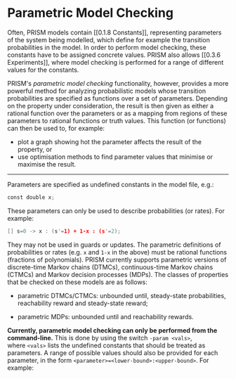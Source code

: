 # Parametric Model Checking

Often, PRISM models contain [[0.1.8 Constants]], representing parameters of the system being modelled, which define for example the transition probabilities in the model. In order to perform model checking, these constants have to be assigned concrete values. PRISM also allows [[0.3.6 Experiments]], where model checking is performed for a range of different values for the constants.

PRISM's _parametric model checking_ functionality, however, provides a more powerful method for analyzing probabilistic models whose transition probabilities are specified as functions over a set of parameters. Depending on the property under consideration, the result is then given as either a rational function over the parameters or as a mapping from regions of these parameters to rational functions or truth values. This function (or functions) can then be used to, for example:

- plot a graph showing hot the parameter affects the result of the property, or
- use optimisation methods to find parameter values that minimise or maximise the result.

---
Parameters are specified as undefined constants in the model file, e.g.:

```c
const double x;
```

These parameters can only be used to describe probabilities (or rates). For example:

```c
[] s=0 -> x : (s'=1) + 1-x : (s'=2);
```

They may not be used in guards or updates. The parametric definitions of probabilities or rates (e.g. `x` and `1-x` in the above) must be rational functions (fractions of polynomials). PRISM currently supports parametric versions of discrete-time Markov chains (DTMCs), continuous-time Markov chains (CTMCs) and Markov decision processes (MDPs). The classes of properties that be checked on these models are as follows:

- parametric DTMCs/CTMCs: unbounded until, steady-state probabilities, reachability reward and steady-state reward;

- parametric MDPs: unbounded until and reachability rewards.

**Currently, parametric model checking can only be performed from the command-line.** This is done by using the switch `-param <vals>`, where `<vals>` lists the undefined constants that should be treated as parameters. A range of possible values should also be provided for each parameter, in the form `<parameter>=<lower-bound>:<upper-bound>`. For example: